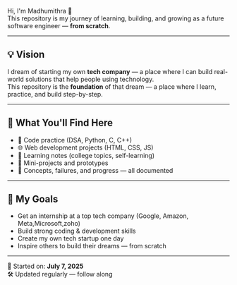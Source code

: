 
Hi, I'm Madhumithra 👋  
This repository is my journey of learning, building, and growing as a future software engineer — **from scratch**.

---

## 💡 Vision

I dream of starting my own **tech company** — a place where I can build real-world solutions that help people using technology.  
This repository is the **foundation** of that dream — a place where I learn, practice, and build step-by-step.

---

## 📌 What You'll Find Here

- 🔧 Code practice (DSA, Python, C, C++)
- 🌐 Web development projects (HTML, CSS, JS)
- 📘 Learning notes (college topics, self-learning)
- 🧪 Mini-projects and prototypes
- 🧠 Concepts, failures, and progress — all documented

---

## 🎯 My Goals

- Get an internship at a top tech company (Google, Amazon, Meta,Microsoft,zoho)
- Build strong coding & development skills
- Create my own tech startup one day
- Inspire others to build their dreams — from scratch

---

📅 Started on: **July 7, 2025**  
🛠 Updated regularly — follow along 

